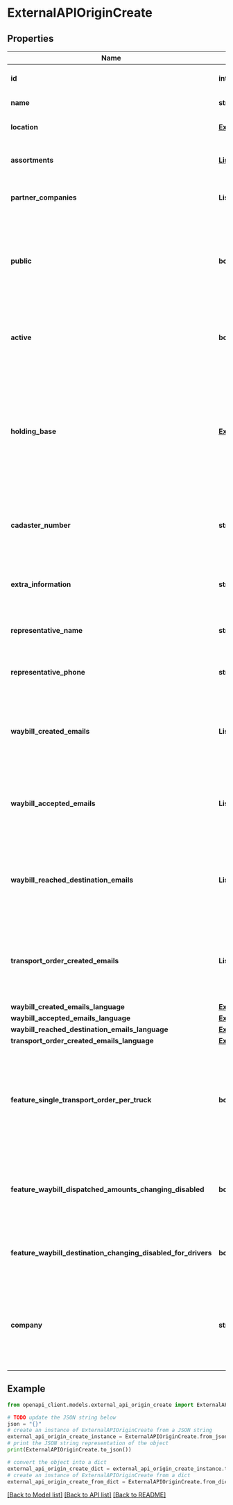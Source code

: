 # ExternalAPIOriginCreate


## Properties

Name | Type | Description | Notes
------------ | ------------- | ------------- | -------------
**id** | **int** | Unique identifier of the origin | [readonly] 
**name** | **str** | Name of the origin | 
**location** | [**ExternalAPIOriginLocation**](ExternalAPIOriginLocation.md) | Physical location of the origin | 
**assortments** | [**List[ExternalAPIOriginAssortment]**](ExternalAPIOriginAssortment.md) | List of assortments available at the origin | 
**partner_companies** | **List[str]** | List of registry codes of partner companies | [optional] 
**public** | **bool** | Indicates whether the origin is visible to all companies or only to the owner company and authorized partners | [optional] [default to False]
**active** | **bool** | Indicates whether the origin is currently active and available for use | [optional] [default to True]
**holding_base** | [**ExternalAPIHoldingBase**](ExternalAPIHoldingBase.md) | Holding base data is provided as is, in internal WB format. It may change at any time without warning and may have a different schema for old and new origins | [optional] 
**cadaster_number** | **str** | Cadaster number of the origin in free form. Required if holding base is sent | [optional] 
**extra_information** | **str** | Additional information about the origin that doesn&#39;t fit in other fields | [optional] 
**representative_name** | **str** | Name of the person representing this origin | [optional] 
**representative_phone** | **str** | Contact phone number for the origin representative | [optional] 
**waybill_created_emails** | **List[str]** | E-mail addresses where notifications will be sent when a waybill is created | [optional] 
**waybill_accepted_emails** | **List[str]** | E-mail addresses where notifications will be sent when a waybill is accepted | [optional] 
**waybill_reached_destination_emails** | **List[str]** | E-mail addresses where notifications will be sent when a waybill reaches its destination | [optional] 
**transport_order_created_emails** | **List[str]** | E-mail addresses where notifications will be sent when a transport order is created | [optional] 
**waybill_created_emails_language** | [**ExternalAPIOriginCreateWaybillCreatedEmailsLanguage**](ExternalAPIOriginCreateWaybillCreatedEmailsLanguage.md) |  | [optional] 
**waybill_accepted_emails_language** | [**ExternalAPIOriginCreateWaybillCreatedEmailsLanguage**](ExternalAPIOriginCreateWaybillCreatedEmailsLanguage.md) |  | [optional] 
**waybill_reached_destination_emails_language** | [**ExternalAPIOriginCreateWaybillCreatedEmailsLanguage**](ExternalAPIOriginCreateWaybillCreatedEmailsLanguage.md) |  | [optional] 
**transport_order_created_emails_language** | [**ExternalAPIOriginCreateWaybillCreatedEmailsLanguage**](ExternalAPIOriginCreateWaybillCreatedEmailsLanguage.md) |  | [optional] 
**feature_single_transport_order_per_truck** | **bool** | Managers are not allowed to create transport orders for a vehicle if there is an active transport order for the vehicle from this origin | [optional] [default to False]
**feature_waybill_dispatched_amounts_changing_disabled** | **bool** | Drivers and receivers are not allowed to change dispatched amounts for waybills from this origin | [optional] [default to False]
**feature_waybill_destination_changing_disabled_for_drivers** | **bool** | Drivers are not allowed to change the destination of waybills from this origin | [optional] [default to False]
**company** | **str** | Registry code of the owner company. By default, API KEY company is used. Note, origin company can not be changed | [optional] 

## Example

```python
from openapi_client.models.external_api_origin_create import ExternalAPIOriginCreate

# TODO update the JSON string below
json = "{}"
# create an instance of ExternalAPIOriginCreate from a JSON string
external_api_origin_create_instance = ExternalAPIOriginCreate.from_json(json)
# print the JSON string representation of the object
print(ExternalAPIOriginCreate.to_json())

# convert the object into a dict
external_api_origin_create_dict = external_api_origin_create_instance.to_dict()
# create an instance of ExternalAPIOriginCreate from a dict
external_api_origin_create_from_dict = ExternalAPIOriginCreate.from_dict(external_api_origin_create_dict)
```
[[Back to Model list]](../README.md#documentation-for-models) [[Back to API list]](../README.md#documentation-for-api-endpoints) [[Back to README]](../README.md)


